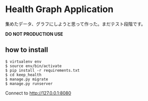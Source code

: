 # Health Graph Application

集めたデータ、グラフにしようと思って作った。まだテスト段階です。

__DO NOT PRODUCTION USE__

## how to install

    $ virtualenv env
    $ source env/bin/activate
    $ pip install -r requirements.txt
    $ cd keep_health
    $ manage.py migrate
    $ manage.py runserver

Connect to http://127.0.0.1:8080
